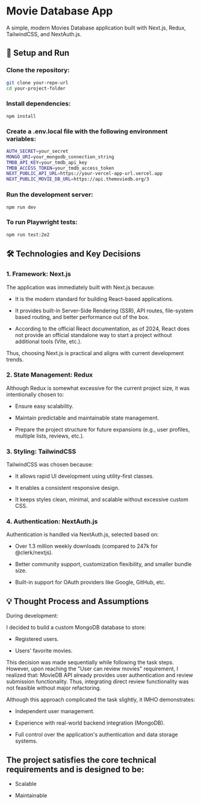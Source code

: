 # Movie Database App

A simple, modern Movies Database application built with Next.js, Redux, TailwindCSS, and NextAuth.js.

## 🚀 Setup and Run

### Clone the repository:

```bash
git clone your-repo-url 
cd your-project-folder
```

### Install dependencies:

`npm install`

### Create a .env.local file with the following environment variables:

```bash
AUTH_SECRET=your_secret
MONGO_URI=your_mongodb_connection_string
TMDB_API_KEY=your_tmdb_api_key
TMDB_ACCESS_TOKEN=your_tmdb_access_token
NEXT_PUBLIC_API_URL=https://your-vercel-app-url.vercel.app
NEXT_PUBLIC_MOVIE_DB_URL=https://api.themoviedb.org/3
```

### Run the development server:

`npm run dev`

### To run Playwright tests:

`npm run test:2e2`

## 🛠 Technologies and Key Decisions

### 1. Framework: Next.js

The application was immediately built with Next.js because:

- It is the modern standard for building React-based applications.

- It provides built-in Server-Side Rendering (SSR), API routes, file-system based routing, and better performance out of the box.

- According to the official React documentation, as of 2024, React does not provide an official standalone way to start a project without additional tools (Vite, etc.).

Thus, choosing Next.js is practical and aligns with current development trends.

### 2. State Management: Redux

Although Redux is somewhat excessive for the current project size, it was intentionally chosen to:

- Ensure easy scalability.

- Maintain predictable and maintainable state management.

- Prepare the project structure for future expansions (e.g., user profiles, multiple lists, reviews, etc.).

### 3. Styling: TailwindCSS

TailwindCSS was chosen because:

- It allows rapid UI development using utility-first classes.

- It enables a consistent responsive design.

- It keeps styles clean, minimal, and scalable without excessive custom CSS.

### 4. Authentication: NextAuth.js

Authentication is handled via NextAuth.js, selected based on:

- Over 1.3 million weekly downloads (compared to 247k for @clerk/nextjs).

- Better community support, customization flexibility, and smaller bundle size.

- Built-in support for OAuth providers like Google, GitHub, etc.

## 💡 Thought Process and Assumptions

During development:

I decided to build a custom MongoDB database to store:

- Registered users.

- Users' favorite movies.

This decision was made sequentially while following the task steps.
However, upon reaching the "User can review movies" requirement, I realized that:
MovieDB API already provides user authentication and review submission functionality.
Thus, integrating direct review functionality was not feasible without major refactoring.

Although this approach complicated the task slightly, it IMHO demonstrates:

- Independent user management.

- Experience with real-world backend integration (MongoDB).

- Full control over the application's authentication and data storage systems.

## The project satisfies the core technical requirements and is designed to be:

- Scalable

- Maintainable

